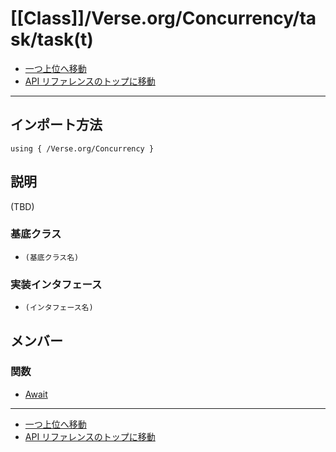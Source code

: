 # [[Class]]/Verse.org/Concurrency/task/task(t)
- [一つ上位へ移動](../main.md)
- [API リファレンスのトップに移動](../../../../main.md)

---

## インポート方法

```verse
using { /Verse.org/Concurrency }
```

## 説明

(TBD)

### 基底クラス

- `(基底クラス名)`

### 実装インタフェース

- `(インタフェース名)`

## メンバー

### 関数

- [Await](./F_Await/main.md)

---

- [一つ上位へ移動](../main.md)
- [API リファレンスのトップに移動](../../../../main.md)
